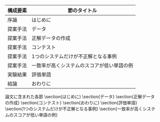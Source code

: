 構成要素 | 節のタイトル
 --- | --- 
序論 | はじめに
提案手法 | データ
提案手法 | 正解データの作成
提案手法 | コンテスト
提案手法 | 1つのシステムだけが不正解となる事例
提案手法 | 一致率が高くシステムのスコアが低い単語の例
実験結果 | 評価単語
結論 | おわりに

論文に含まれた各節
\section{はじめに}
\section{データ}
\section{正解データの作成}
\section{コンテスト}
\section{おわりに}
\section{評価単語}
\section{1つのシステムだけが不正解となる事例}
\section{一致率が高くシステムのスコアが低い単語の例}

